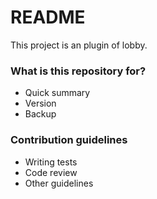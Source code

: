 # README #

This project is an plugin of lobby.

### What is this repository for? ###

* Quick summary
* Version
* Backup

### Contribution guidelines ###

* Writing tests
* Code review
* Other guidelines